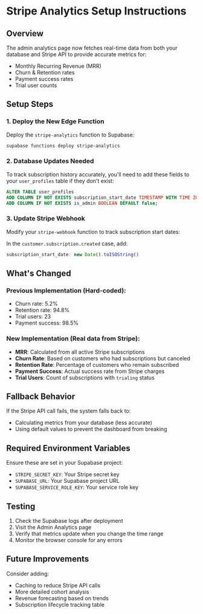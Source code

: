 # Stripe Analytics Setup Instructions

## Overview
The admin analytics page now fetches real-time data from both your database and Stripe API to provide accurate metrics for:
- Monthly Recurring Revenue (MRR)
- Churn & Retention rates
- Payment success rates
- Trial user counts

## Setup Steps

### 1. Deploy the New Edge Function
Deploy the `stripe-analytics` function to Supabase:

```bash
supabase functions deploy stripe-analytics
```

### 2. Database Updates Needed
To track subscription history accurately, you'll need to add these fields to your `user_profiles` table if they don't exist:

```sql
ALTER TABLE user_profiles 
ADD COLUMN IF NOT EXISTS subscription_start_date TIMESTAMP WITH TIME ZONE,
ADD COLUMN IF NOT EXISTS is_admin BOOLEAN DEFAULT false;
```

### 3. Update Stripe Webhook
Modify your `stripe-webhook` function to track subscription start dates:

In the `customer.subscription.created` case, add:
```typescript
subscription_start_date: new Date().toISOString()
```

## What's Changed

### Previous Implementation (Hard-coded):
- Churn rate: 5.2%
- Retention rate: 94.8%
- Trial users: 23
- Payment success: 98.5%

### New Implementation (Real data from Stripe):
- **MRR**: Calculated from all active Stripe subscriptions
- **Churn Rate**: Based on customers who had subscriptions but canceled
- **Retention Rate**: Percentage of customers who remain subscribed
- **Payment Success**: Actual success rate from Stripe charges
- **Trial Users**: Count of subscriptions with `trialing` status

## Fallback Behavior
If the Stripe API call fails, the system falls back to:
- Calculating metrics from your database (less accurate)
- Using default values to prevent the dashboard from breaking

## Required Environment Variables
Ensure these are set in your Supabase project:
- `STRIPE_SECRET_KEY`: Your Stripe secret key
- `SUPABASE_URL`: Your Supabase project URL
- `SUPABASE_SERVICE_ROLE_KEY`: Your service role key

## Testing
1. Check the Supabase logs after deployment
2. Visit the Admin Analytics page
3. Verify that metrics update when you change the time range
4. Monitor the browser console for any errors

## Future Improvements
Consider adding:
- Caching to reduce Stripe API calls
- More detailed cohort analysis
- Revenue forecasting based on trends
- Subscription lifecycle tracking table